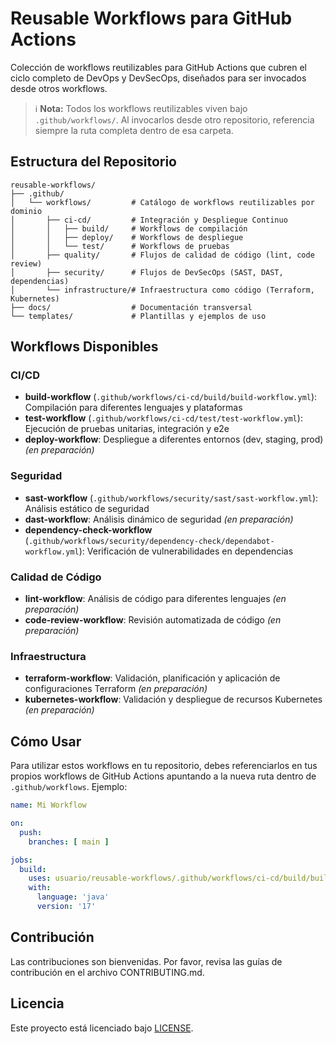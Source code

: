 # Reusable Workflows para GitHub Actions

Colección de workflows reutilizables para GitHub Actions que cubren el ciclo completo de DevOps y DevSecOps, diseñados para ser invocados desde otros workflows.

> ℹ️ **Nota:** Todos los workflows reutilizables viven bajo `.github/workflows/`. Al invocarlos desde otro repositorio, referencia siempre la ruta completa dentro de esa carpeta.

## Estructura del Repositorio

```
reusable-workflows/
├── .github/
│   └── workflows/         # Catálogo de workflows reutilizables por dominio
│       ├── ci-cd/         # Integración y Despliegue Continuo
│       │   ├── build/     # Workflows de compilación
│       │   ├── deploy/    # Workflows de despliegue
│       │   └── test/      # Workflows de pruebas
│       ├── quality/       # Flujos de calidad de código (lint, code review)
│       ├── security/      # Flujos de DevSecOps (SAST, DAST, dependencias)
│       └── infrastructure/# Infraestructura como código (Terraform, Kubernetes)
├── docs/                  # Documentación transversal
└── templates/             # Plantillas y ejemplos de uso
```

## Workflows Disponibles

### CI/CD

- **build-workflow** (`.github/workflows/ci-cd/build/build-workflow.yml`): Compilación para diferentes lenguajes y plataformas
- **test-workflow** (`.github/workflows/ci-cd/test/test-workflow.yml`): Ejecución de pruebas unitarias, integración y e2e
- **deploy-workflow**: Despliegue a diferentes entornos (dev, staging, prod) *(en preparación)*

### Seguridad

- **sast-workflow** (`.github/workflows/security/sast/sast-workflow.yml`): Análisis estático de seguridad
- **dast-workflow**: Análisis dinámico de seguridad *(en preparación)*
- **dependency-check-workflow** (`.github/workflows/security/dependency-check/dependabot-workflow.yml`): Verificación de vulnerabilidades en dependencias

### Calidad de Código

- **lint-workflow**: Análisis de código para diferentes lenguajes *(en preparación)*
- **code-review-workflow**: Revisión automatizada de código *(en preparación)*

### Infraestructura

- **terraform-workflow**: Validación, planificación y aplicación de configuraciones Terraform *(en preparación)*
- **kubernetes-workflow**: Validación y despliegue de recursos Kubernetes *(en preparación)*

## Cómo Usar

Para utilizar estos workflows en tu repositorio, debes referenciarlos en tus propios workflows de GitHub Actions apuntando a la nueva ruta dentro de `.github/workflows`. Ejemplo:

```yaml
name: Mi Workflow

on:
  push:
    branches: [ main ]

jobs:
  build:
    uses: usuario/reusable-workflows/.github/workflows/ci-cd/build/build-workflow.yml@main
    with:
      language: 'java'
      version: '17'
```

## Contribución

Las contribuciones son bienvenidas. Por favor, revisa las guías de contribución en el archivo CONTRIBUTING.md.

## Licencia

Este proyecto está licenciado bajo [LICENSE](LICENSE).
